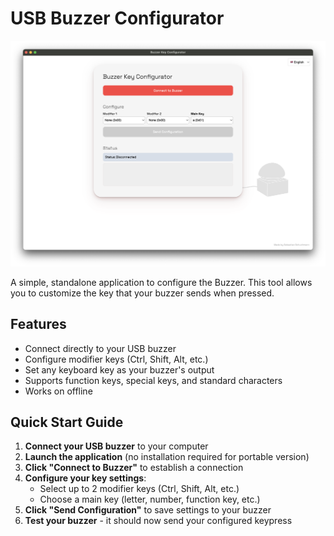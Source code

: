 # USB Buzzer Configurator

![USB Buzzer Configurator](screenshot.png)

A simple, standalone application to configure the Buzzer. This tool allows you to customize the key that your buzzer sends when pressed.

## Features

- Connect directly to your USB buzzer
- Configure modifier keys (Ctrl, Shift, Alt, etc.)
- Set any keyboard key as your buzzer's output
- Supports function keys, special keys, and standard characters
- Works on offline

## Quick Start Guide

1. **Connect your USB buzzer** to your computer
2. **Launch the application** (no installation required for portable version)
3. **Click "Connect to Buzzer"** to establish a connection
4. **Configure your key settings**:
   - Select up to 2 modifier keys (Ctrl, Shift, Alt, etc.)
   - Choose a main key (letter, number, function key, etc.)
5. **Click "Send Configuration"** to save settings to your buzzer
6. **Test your buzzer** - it should now send your configured keypress

